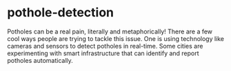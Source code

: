 # pothole-detection
Potholes can be a real pain, literally and metaphorically! There are a few cool ways people are trying to tackle this issue. One is using technology like cameras and sensors to detect potholes in real-time. Some cities are experimenting with smart infrastructure that can identify and report potholes automatically.
